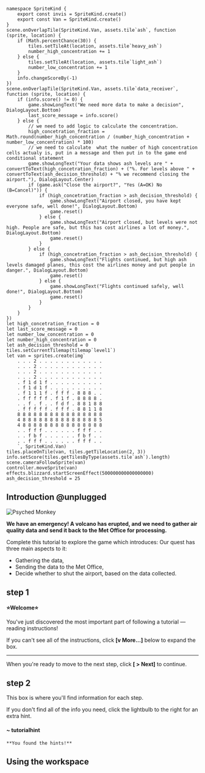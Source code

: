 ```ghost
namespace SpriteKind {
    export const invis = SpriteKind.create()
    export const Van = SpriteKind.create()
}
scene.onOverlapTile(SpriteKind.Van, assets.tile`ash`, function (sprite, location) {
    if (Math.percentChance(30)) {
        tiles.setTileAt(location, assets.tile`heavy_ash`)
        number_high_concentration += 1
    } else {
        tiles.setTileAt(location, assets.tile`light_ash`)
        number_low_concentration += 1
    }
    info.changeScoreBy(-1)
})
scene.onOverlapTile(SpriteKind.Van, assets.tile`data_receiver`, function (sprite, location) {
    if (info.score() != 0) {
        game.showLongText("We need more data to make a decision", DialogLayout.Bottom)
        last_score_message = info.score()
    } else {
        // we need to add logic to calculate the concentration.
        high_concetration_fraction = Math.round(number_high_concentration / (number_high_concentration + number_low_concentration) * 100)
        // we need to calculate  what the number of high concentration cells actualy is, put in a message and then put in to the game end conditional statement
        game.showLongText("Your data shows ash levels are " + convertToText(high_concetration_fraction) + ("%. For levels above " + convertToText(ash_decision_threshold) + "% we recommend closing the airport."), DialogLayout.Center)
        if (game.ask("Close the airport?", "Yes (A=OK) No (B=Cancel)")) {
            if (high_concetration_fraction > ash_decision_threshold) {
                game.showLongText("Airport closed, you have kept everyone safe, well done!", DialogLayout.Bottom)
                game.reset()
            } else {
                game.showLongText("Airport closed, but levels were not high. People are safe, but this has cost airlines a lot of money.", DialogLayout.Bottom)
                game.reset()
            }
        } else {
            if (high_concetration_fraction > ash_decision_threshold) {
                game.showLongText("Flights continued, but high ash levels damaged planes, this cost the airlines money and put people in danger.", DialogLayout.Bottom)
                game.reset()
            } else {
                game.showLongText("Flights continued safely, well done!", DialogLayout.Bottom)
                game.reset()
            }
        }
    }
})
let high_concetration_fraction = 0
let last_score_message = 0
let number_low_concentration = 0
let number_high_concentration = 0
let ash_decision_threshold = 0
tiles.setCurrentTilemap(tilemap`level1`)
let van = sprites.create(img`
    . . . 2 . . . . . . . . . . . . 
    . . . 2 . . . . . . . . . . . . 
    . . . 2 . . . . . . . . . . . . 
    . . . 2 . . . . . . . . . . . . 
    . f 1 d 1 f . . . . . . . . . . 
    . f 1 d 1 f . . . . . . . . . . 
    . f 1 1 1 f . f f f . 8 8 8 . . 
    . f f f f f . f 1 f . 8 8 8 8 . 
    . . f . f . . f d f . 8 8 1 8 8 
    . f f f f f . f f f . 8 8 1 1 8 
    8 8 8 8 8 8 8 8 8 8 8 8 8 8 8 8 
    4 8 8 8 8 8 8 8 8 8 8 8 8 8 8 5 
    4 8 8 8 8 8 8 8 8 8 8 8 8 8 8 8 
    . . f f f . . . . . . f f f . . 
    . . f b f . . . . . . f b f . . 
    . . f f f . . . . . . f f f . . 
    `, SpriteKind.Van)
tiles.placeOnTile(van, tiles.getTileLocation(2, 3))
info.setScore(tiles.getTilesByType(assets.tile`ash`).length)
scene.cameraFollowSprite(van)
controller.moveSprite(van)
effects.blizzard.startScreenEffect(500000000000000000)
ash_decision_threshold = 25
```

## Introduction @unplugged

![Psyched Monkey](/static/skillmap/interface/monkey.png "Psyched Monkey is Ready!" )

**We have an emergency! A volcano has erupted, and we need to gather air quality data and send it back to the Met Office for processing.**

Complete this tutorial to explore the game which introduces:
Our quest has three main aspects to it: 

- Gathering the data, 
- Sending the data to the Met Office, 
- Decide whether to shut the airport, based on the data collected.

## step 1 

**⭐Welcome⭐**

You've just discovered the most important part of following a tutorial — reading instructions!

If you can't see all of the instructions, click **[v More...]** below to expand the box.

---

When you're ready to move to the next step, click **[ >  Next]** to continue.  


## step 2

This box is where you'll find information for each step. 

If you don't find all of the info you need, 
click the lightbulb to the right for an extra hint.

#### ~ tutorialhint 
```
**You found the hints!**
```


## Using the workspace

